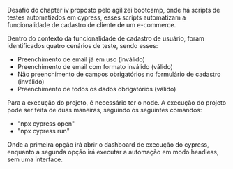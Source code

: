 Desafio do chapter iv proposto pelo agilizei bootcamp, onde há scripts de testes automatizdos em cypress, esses scripts automatizam a funcionalidade de cadastro de cliente de um e-commerce.

Dentro do contexto da funcionalidade de cadastro de usuário, foram identificados quatro cenários de teste, sendo esses:
 - Preenchimento de email já em uso (inválido)
 - Preenchimento de email com formato inválido (válido)
 - Não preenchimento de campos obrigatórios no formulário de cadastro (inválido)
 - Preenchimento de todos os dados obrigatórios (válido)

Para a execução do projeto, é necessário ter o node.
A execução do projeto pode ser feita de duas maneiras, seguindo os seguintes comandos:
 - "npx cypress open"
 - "npx cypress run"

Onde a primeira opção irá abrir o dashboard de execução do cypress, enquanto a segunda opção irá executar a automação em modo headless, sem uma interface.
